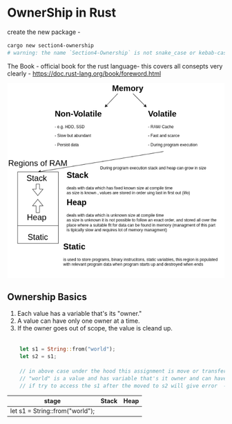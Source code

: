 # OwnerShip in Rust

create the new package - 
```bash
cargo new section4-ownership 
# warning: the name `Section4-Ownership` is not snake_case or kebab-case which is recommended for package names, consider `section4-ownership`
```

The Book - official book for the rust language-
this covers all consepts very clearly -
https://doc.rust-lang.org/book/foreword.html


![memory](memory.drawio.png)

## Ownership Basics

1. Each value has a variable that's its "owner."
2. A value can have only one owner at a time. 
3. If the owner goes out of scope, the value is cleand up. 

```rs

    let s1 = String::from("world");
    let s2 = s1;

    // in above case under the hood this assignment is move or transfer of ownership from s1 to s2
    // "world" is a value and has variable that's it owner and can have only one owner at a time, so in line 2 s2 becomes the owner and s1 is removed from memory 
    // if try to access the s1 after the moved to s2 will give error  -- borrow of a moved value s1 (value borrowed here after move)


```

| stage | Stack | Heap |
| --- | --- | --- |
| let s1 = String::from("world"); |

